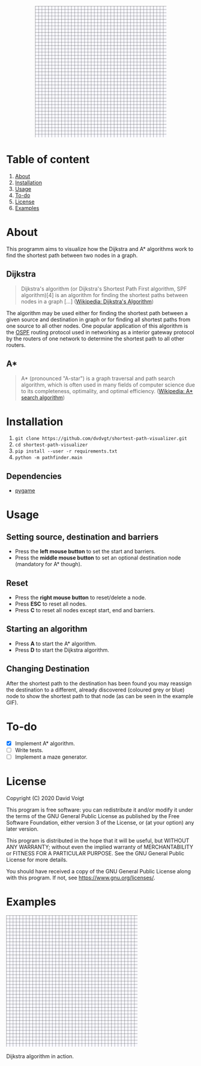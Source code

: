 <p align="center">
<img src="dijkstra.gif" width="350">
</p>

# Table of content
1. [About](#About)
2. [Installation](#Installation)
3. [Usage](#Usage)
4. [To-do](#To-do)
4. [License](#License)
5. [Examples](#Examples)

# About

This programm aims to visualize how the Dijkstra and A* algorithms work to find the shortest path between two nodes in a graph.

## Dijkstra

> Dijkstra's algorithm (or Dijkstra's Shortest Path First algorithm, SPF algorithm)[4] is an algorithm for finding the shortest paths between nodes in a graph [...] ([Wikipedia: Dijkstra's Algorithm](https://en.wikipedia.org/wiki/Dijkstra's_algorithm))

The algorithm may be used either for finding the shortest path between a given source and destination in graph or for finding all shortest paths from one source to all other nodes. 
One popular application of this algorithm is the [OSPF](https://en.wikipedia.org/wiki/Open_Shortest_Path_First) routing protocol used in networking as a interior gateway protocol by the routers of one network to determine the shortest path to all other routers.

## A*

> A* (pronounced "A-star") is a graph traversal and path search algorithm, which is often used in many fields of computer science due to its completeness, optimality, and optimal efficiency. ([Wikipedia: A* search algorithm](https://en.wikipedia.org/wiki/A*_search_algorithm))

# Installation

1. `git clone https://github.com/dvdvgt/shortest-path-visualizer.git`
2. `cd shortest-path-visualizer`
3. `pip install --user -r requirements.txt`
3. `python -m pathfinder.main`

## Dependencies
- [pygame](https://www.pygame.org)

# Usage

## Setting source, destination and barriers
- Press the **left mouse button** to set the start and barriers.
- Press the **middle mouse button** to set an optional destination node (mandatory for A* though).

## Reset
- Press the **right mouse button** to reset/delete a node.
- Press **ESC** to reset all nodes.
- Press **C** to reset all nodes except start, end and barriers.

## Starting an algorithm
- Press **A** to start the A* algorithm.
- Press **D** to start the Dijkstra algorithm.

## Changing Destination

After the shortest path to the destination has been found you may reassign the destination to a different, already discovered (coloured grey or blue) node to show the shortest path to that node (as can be seen in the example GIF).

# To-do
* [X] Implement A* algorithm.
* [ ] Write tests.
* [ ] Implement a maze generator.

# License

Copyright (C) 2020 David Voigt

This program is free software: you can redistribute it and/or modify
it under the terms of the GNU General Public License as published by
the Free Software Foundation, either version 3 of the License, or
(at your option) any later version.

This program is distributed in the hope that it will be useful,
but WITHOUT ANY WARRANTY; without even the implied warranty of
MERCHANTABILITY or FITNESS FOR A PARTICULAR PURPOSE.  See the
GNU General Public License for more details.

You should have received a copy of the GNU General Public License
along with this program.  If not, see <https://www.gnu.org/licenses/>.

# Examples

<p>
<img src="dijkstra.gif" width="350">
</p>

Dijkstra algorithm in action.

